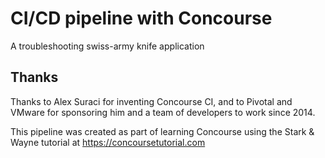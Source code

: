 # CI/CD pipeline with Concourse
A troubleshooting swiss-army knife application

## Thanks
Thanks to Alex Suraci for inventing Concourse CI, and to Pivotal and VMware for sponsoring him and a team of developers to work since 2014.

This pipeline was created as part of learning Concourse using the Stark & Wayne tutorial at https://concoursetutorial.com